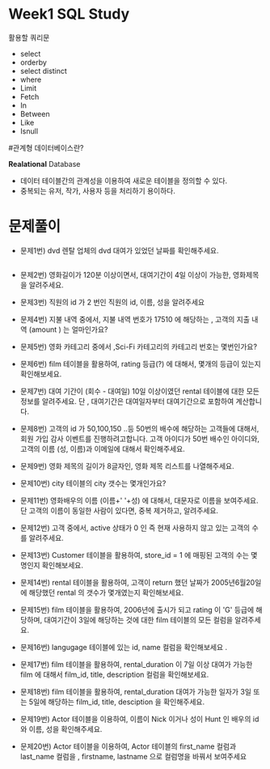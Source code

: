 # Week1 SQL Study

활용할 쿼리문

- select
- orderby
- select distinct
- where
- Limit
- Fetch
- In
- Between
- Like
- Isnull


#관계형 데이터베이스란?

**Realational** Database

- 데이터 테이블간의 관계성을 이용하여 새로운 테이블을 정의할 수 있다.
- 중복되는 유저, 작가, 사용자 등을 처리하기 용이하다. 

# 문제풀이

* 문제1번) dvd 렌탈 업체의  dvd 대여가 있었던 날짜를 확인해주세요.

```

```

* 문제2번) 영화길이가 120분 이상이면서, 대여기간이 4일 이상이 가능한, 영화제목을 알려주세요.

* 문제3번) 직원의 id 가 2 번인  직원의  id, 이름, 성을 알려주세요

* 문제4번) 지불 내역 중에서,   지불 내역 번호가 17510 에 해당하는  ,  고객의 지출 내역 (amount ) 는 얼마인가요?

* 문제5번) 영화 카테고리 중에서 ,Sci-Fi  카테고리의  카테고리 번호는 몇번인가요?

* 문제6번) film 테이블을 활용하여, rating  등급(?) 에 대해서, 몇개의 등급이 있는지 확인해보세요.

* 문제7번) 대여 기간이 (회수 - 대여일) 10일 이상이였던 rental 테이블에 대한 모든 정보를 알려주세요.
단 , 대여기간은  대여일자부터 대여기간으로 포함하여 계산합니다.

* 문제8번) 고객의 id 가  50,100,150 ..등 50번의 배수에 해당하는 고객들에 대해서,
회원 가입 감사 이벤트를 진행하려고합니다.
고객 아이디가 50번 배수인 아이디와, 고객의 이름 (성, 이름)과 이메일에 대해서
확인해주세요.

* 문제9번) 영화 제목의 길이가 8글자인, 영화 제목 리스트를 나열해주세요.

* 문제10번)	city 테이블의 city 갯수는 몇개인가요?

* 문제11번)	영화배우의 이름 (이름+' '+성) 에 대해서,  대문자로 이름을 보여주세요.  단 고객의 이름이 동일한 사람이 있다면,  중복 제거하고, 알려주세요.

* 문제12번)	고객 중에서,  active 상태가 0 인 즉 현재 사용하지 않고 있는 고객의 수를 알려주세요.

* 문제13번)	Customer 테이블을 활용하여,  store_id = 1 에 매핑된  고객의 수는 몇명인지 확인해보세요.

* 문제14번)	rental 테이블을 활용하여,  고객이 return 했던 날짜가 2005년6월20일에 해당했던 rental 의 갯수가 몇개였는지 확인해보세요.

* 문제15번)	film 테이블을 활용하여, 2006년에 출시가 되고 rating 이 'G' 등급에 해당하며, 대여기간이 3일에 해당하는  것에 대한 film 테이블의 모든 컬럼을 알려주세요.

* 문제16번)	langugage 테이블에 있는 id, name 컬럼을 확인해보세요 .

* 문제17번)	film 테이블을 활용하여,  rental_duration 이  7일 이상 대여가 가능한  film 에 대해서  film_id,   title,  description 컬럼을 확인해보세요.

* 문제18번)	film 테이블을 활용하여,  rental_duration   대여가 가능한 일자가 3일 또는 5일에 해당하는  film_id,  title, desciption 을 확인해주세요.

* 문제19번)	Actor 테이블을 이용하여,  이름이 Nick 이거나  성이 Hunt 인  배우의  id 와  이름, 성을 확인해주세요.

* 문제20번)	Actor 테이블을 이용하여, Actor 테이블의  first_name 컬럼과 last_name 컬럼을 , firstname, lastname 으로 컬럼명을 바꿔서 보여주세요
